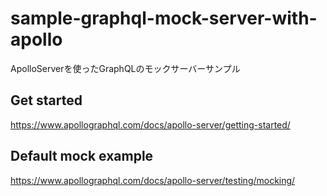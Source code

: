 # sample-graphql-mock-server-with-apollo
ApolloServerを使ったGraphQLのモックサーバーサンプル

## Get started
https://www.apollographql.com/docs/apollo-server/getting-started/

## Default mock example
https://www.apollographql.com/docs/apollo-server/testing/mocking/